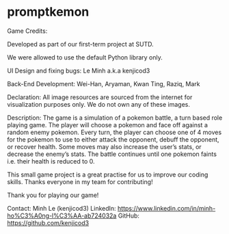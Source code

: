 # promptkemon
Game Credits:

Developed as part of our first-term project at SUTD. 

We were allowed to use the default Python library only.

UI Design and fixing bugs: 
  Le Minh a.k.a kenjicod3
  
Back-End Development: 
  Wei-Han, Aryaman, Kwan Ting, Raziq, Mark

Declaration:
  All image resources are sourced from the internet for visualization purposes only. We do not own any of these images.

Description: 
  The game is a simulation of a pokemon battle, a turn based role playing game. The player will choose a pokemon and face off against a random enemy pokemon. Every turn, the player can choose one of 4 moves for the pokemon to use to either attack the opponent, debuff the opponent, or recover health. Some moves may also increase the user’s stats, or decrease the enemy’s stats. The battle continues until one pokemon faints i.e. their health is reduced to 0.

This small game project is a great practise for us to improve our coding skills. Thanks everyone in my team for contributing!

Thank you for playing our game!

Contact:
Minh Le (kenjicod3)
LinkedIn: https://www.linkedin.com/in/minh-ho%C3%A0ng-l%C3%AA-ab724032a
GitHub: https://github.com/kenjicod3
